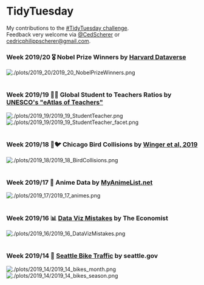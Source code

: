 # TidyTuesday
My contributions to the [#TidyTuesday challenge](https://github.com/rfordatascience/tidytuesday).  
Feedback very welcome via [@CedScherer](https://twitter.com/cedscherer?lang=en) or [cedricphilippscherer@gmail.com](mailto:cedricphilippscherer@gmail.com).

### Week 2019/20 🎖️ Nobel Prize Winners by [Harvard Dataverse](https://dataverse.harvard.edu/dataset.xhtml?persistentId=doi:10.7910/DVN/6NJ5RN)
![./plots/2019_20/2019_20_NobelPrizeWinners.png](https://github.com/Z3tt/TidyTuesday/blob/master/plots/2019_20/2019_20_NobelPrizeWinners.png)
<br/><br/>

### Week 2019/19 👨‍🏫 Global Student to Teachers Ratios by [UNESCO's "eAtlas of Teachers"](http://data.uis.unesco.org/index.aspx?queryid=180)
![./plots/2019_19/2019_19_StudentTeacher.png](https://github.com/Z3tt/TidyTuesday/blob/master/plots/2019_19/2019_19_StudentTeacher.png)
![./plots/2019_19/2019_19_StudentTeacher_facet.png](https://github.com/Z3tt/TidyTuesday/blob/master/plots/2019_19/2019_19_StudentTeacher_facet.png)
<br/><br/>  

### Week 2019/18 🏨🐦 Chicago Bird Collisions by [Winger et al, 2019](https://doi.org/10.1098/rspb.2019.0364)
![./plots/2019_18/2019_18_BirdCollisions.png](https://github.com/Z3tt/TidyTuesday/blob/master/plots/2019_18/2019_18_BirdCollisions.png)
<br/><br/>   

### Week 2019/17 🐉 Anime Data by [MyAnimeList.net](https://myanimelist.net/)
![./plots/2019_17/2019_17_animes.png](https://github.com/Z3tt/TidyTuesday/blob/master/plots/2019_17/2019_17_animes.png)
<br/><br/>   

### Week 2019/16 📊 [Data Viz Mistakes](https://medium.economist.com/mistakes-weve-drawn-a-few-8cdd8a42d368) by The Economist
![./plots/2019_16/2019_16_DataVizMistakes.png](https://github.com/Z3tt/TidyTuesday/blob/master/plots/2019_16/2019_16_DataVizMistakes.png)
<br/><br/>  

### Week 2019/14 🚴 [Seattle Bike Traffic](https://www.seattletimes.com/seattle-news/transportation/what-we-can-learn-from-seattles-bike-counter-data/) by seattle.gov
![./plots/2019_14/2019_14_bikes_month.png](https://github.com/Z3tt/TidyTuesday/blob/master/plots/2019_14/2019_14_bikes_month.png)
![./plots/2019_14/2019_14_bikes_season.png](https://github.com/Z3tt/TidyTuesday/blob/master/plots/2019_14/2019_14_bikes_season.png)
<br/><br/>
